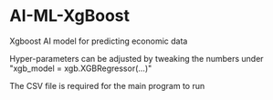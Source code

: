 # AI-ML-XgBoost
Xgboost AI model for predicting economic data

Hyper-parameters can be adjusted by tweaking the numbers under "xgb_model = xgb.XGBRegressor(...)"

The CSV file is required for the main program to run
